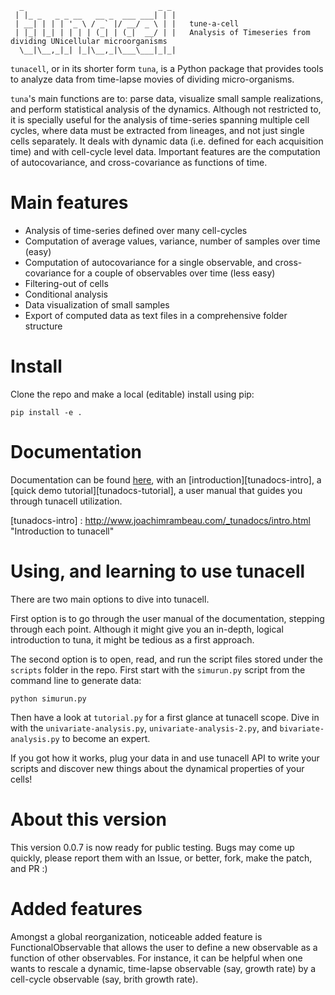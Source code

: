       _                              _ _ 
     | |_ _   _ _ __   __ _  ___ ___| | |
     | __| | | | '_ \ / _` |/ __/ _ \ | |   tune-a-cell
     | |_| |_| | | | | (_| | (_|  __/ | |   Analysis of Timeseries from dividing UNicellular microorganisms
      \__|\__,_|_| |_|\__,_|\___\___|_|_|
     

`tunacell`, or in its shorter form `tuna`,
is a Python package that provides tools to analyze data from time-lapse
movies of dividing micro-organisms.

`tuna`'s main functions are to: parse data, visualize small sample realizations,
and perform statistical analysis of the dynamics. Although not restricted to, it
is specially useful for the analysis of time-series spanning multiple cell
cycles, where data must be extracted from lineages, and not just single cells
separately. It deals with dynamic data (i.e. defined for each acquisition time)
and with cell-cycle level data. Important features are the computation of
autocovariance, and cross-covariance as functions of time.

# Main features

* Analysis of time-series defined over many cell-cycles
* Computation of average values, variance, number of samples over time (easy)
* Computation of autocovariance for a single observable, and cross-covariance
  for a couple of observables over time (less easy)
* Filtering-out of cells
* Conditional analysis
* Data visualization of small samples
* Export of computed data as text files in a comprehensive folder structure

# Install

Clone the repo and make a local (editable) install using pip:

    pip install -e .

# Documentation

Documentation can be found [here][tunadocs], with an [introduction][tunadocs-intro],
a [quick demo tutorial][tunadocs-tutorial], a user manual that guides you
through tunacell utilization.

[tunadocs]: http://www.joachimrambeau.com/_tunadocs/index.html "Tunacell documentation"
[tunadocs-intro] : http://www.joachimrambeau.com/_tunadocs/intro.html "Introduction to tunacell"

# Using, and learning to use tunacell

There are two main options to dive into tunacell.

First option is to go through the user manual of the documentation, stepping
through each point. Although it might give you an in-depth, logical introduction
to tuna, it might be tedious as a first approach.

The second option is to open, read, and run the script files stored under the
``scripts`` folder in the repo. First start with the ``simurun.py`` script
from the command line to generate data:

    python simurun.py

Then have a look at ``tutorial.py`` for a first glance at tunacell scope.
Dive in with the ``univariate-analysis.py``, ``univariate-analysis-2.py``,
and ``bivariate-analysis.py`` to become an expert.

If you got how it works, plug your data in and use tunacell API to write your
scripts and discover new things about the dynamical properties of your cells!


# About this version

This version 0.0.7 is now ready for public testing. Bugs may come up quickly,
please report them with an Issue, or better, fork, make the patch, and PR :)

# Added features

Amongst a global reorganization, noticeable added feature is FunctionalObservable
that allows the user to define a new observable as a function of other
observables. For instance, it can be helpful when one wants to rescale a
dynamic, time-lapse observable (say, growth rate) by a cell-cycle observable
(say, brith growth rate).

